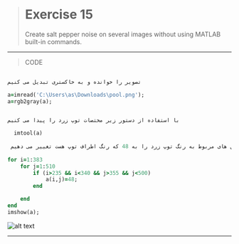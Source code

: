 
> # Exercise 15
> Create salt pepper noise on several images without using MATLAB built-in commands. 
***
>CODE

```ruby
  
تصویر را خوانده و به خاکستری تبدیل می کنیم

a=imread('C:\Users\as\Downloads\pool.png');
a=rgb2gray(a);


با استفاده از دستور زیر مختصات توپ زرد را پیدا می کنیم

  imtool(a)
 
 در مختصات توپ زرد پیکسل های مربوط به رنگ توپ زرد را به 48 که رنگ اطراف توپ هست تغییر می دهیم
  
for i=1:383
    for j=1:510
        if (i>235 && i<340 && j>355 && j<500)
            a(i,j)=48;
        end

    end
end
imshow(a);

```
![alt text](https://github.com/semnan-university-ai/image-processing-class/blob/2687c7cd96689152e04a67441b485851d3ee9add/excersiecs/alirezachaji/11/Exce11.1.png)
***
